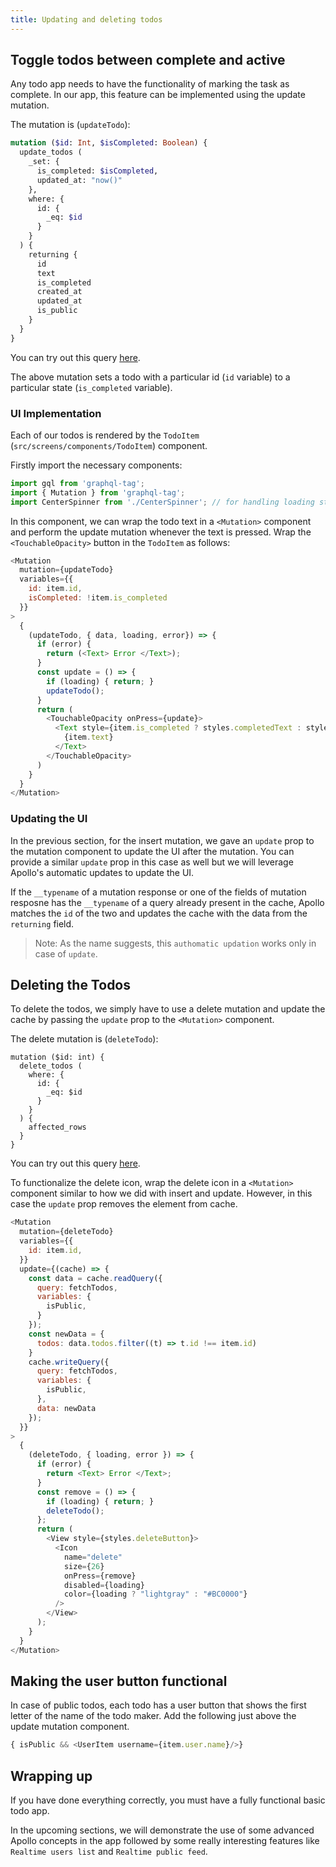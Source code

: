 ```yaml
---
title: Updating and deleting todos
---
```


## Toggle todos between complete and active

Any todo app needs to have the functionality of marking the task as complete. In our app, this feature can be implemented using the update mutation.

The mutation is (`updateTodo`):

```graphql
mutation ($id: Int, $isCompleted: Boolean) {
  update_todos (
    _set: {
      is_completed: $isCompleted,
      updated_at: "now()"
    },
    where: {
      id: {
        _eq: $id
      }
    }
  ) {
    returning {
      id
      text
      is_completed
      created_at
      updated_at
      is_public
    }
  }
}
```

You can try out this query [here](`https://graphql-tutorials.org/graphiql?query_file=https://raw.githubusercontent.com/wawhal/test-repo/master/graphql-sample-queries/updateTodo.graphql`).

The above mutation sets a todo with a particular id (`id` variable) to a particular state (`is_completed` variable).

### UI Implementation

Each of our todos is rendered by the `TodoItem` (`src/screens/components/TodoItem`) component.

Firstly import the necessary components:

```javascript
import gql from 'graphql-tag';
import { Mutation } from 'graphql-tag';
import CenterSpinner from './CenterSpinner'; // for handling loading state
```

In this component, we can wrap the todo text in a `<Mutation>` component and perform the update mutation whenever the text is pressed. Wrap the `<TouchableOpacity>` button in the `TodoItem` as follows:

```javascript
<Mutation
  mutation={updateTodo}
  variables={{
    id: item.id,
    isCompleted: !item.is_completed
  }}
>
  {
    (updateTodo, { data, loading, error}) => {
      if (error) {
        return (<Text> Error </Text>);
      }
      const update = () => {
        if (loading) { return; }
        updateTodo();
      }
      return (
        <TouchableOpacity onPress={update}>
          <Text style={item.is_completed ? styles.completedText : styles.activeText}>
            {item.text}
          </Text>
        </TouchableOpacity>
      )
    }
  }
</Mutation>
```

### Updating the UI

In the previous section, for the insert mutation, we gave an `update` prop to the mutation component to update the UI after the mutation. You can provide a similar `update` prop in this case as well but we will leverage Apollo's automatic updates to update the UI.

If the `__typename` of a mutation response or one of the fields of mutation resposne has the `__typename` of a query already present in the cache, Apollo matches the `id` of the two and updates the cache with the data from the `returning` field.

> Note: As the name suggests, this `authomatic updation` works only in case of `update`.

## Deleting the Todos

To delete the todos, we simply have to use a delete mutation and update the cache by passing the `update` prop to the `<Mutation>` component.

The delete mutation is (`deleteTodo`):

```gql
mutation ($id: int) {
  delete_todos (
    where: {
      id: {
        _eq: $id
      }
    }
  ) {
    affected_rows
  }
}
```


You can try out this query [here](`https://graphql-tutorials.org/graphiql?query_file=https://raw.githubusercontent.com/wawhal/test-repo/master/graphql-sample-queries/deleteTodo.graphql`).

To functionalize the delete icon, wrap the delete icon in a `<Mutation>` component similar to how we did with insert and update. However, in this case the `update` prop removes the element from cache.

```javascript
<Mutation
  mutation={deleteTodo}
  variables={{
    id: item.id,
  }}
  update={(cache) => {
    const data = cache.readQuery({
      query: fetchTodos,
      variables: {
        isPublic,
      }
    });
    const newData = {
      todos: data.todos.filter((t) => t.id !== item.id)
    }
    cache.writeQuery({
      query: fetchTodos,
      variables: {
        isPublic,
      },
      data: newData
    });
  }}
>
  {
    (deleteTodo, { loading, error }) => {
      if (error) {
        return <Text> Error </Text>;
      }
      const remove = () => {
        if (loading) { return; }
        deleteTodo();
      };
      return (
        <View style={styles.deleteButton}>
          <Icon
            name="delete"
            size={26}
            onPress={remove}
            disabled={loading}
            color={loading ? "lightgray" : "#BC0000"}
          />
        </View>
      );
    }
  }
</Mutation> 
```

## Making the user button functional

In case of public todos, each todo has a user button that shows the first letter of the name of the todo maker. Add the following just above the update mutation component.

```javascript
{ isPublic && <UserItem username={item.user.name}/>}
```

## Wrapping up

If you have done everything correctly, you must have a fully functional basic todo app.

In the upcoming sections, we will demonstrate the use of some advanced Apollo concepts in the app followed by some really interesting features like `Realtime users list` and `Realtime public feed`.
